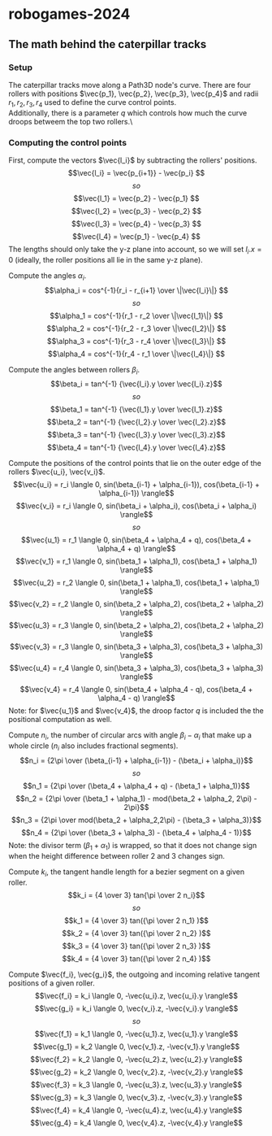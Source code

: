 # robogames-2024


## The math behind the caterpillar tracks
### Setup
The caterpillar tracks move along a Path3D node's curve. There are four rollers with positions $\vec{p_1}, \vec{p_2}, \vec{p_3}, \vec{p_4}$ and radii $r_1, r_2, r_3, r_4$ used to define the curve control points.\
Additionally, there is a parameter $q$ which controls how much the curve droops betweem the top two rollers.\

### Computing the control points
First, compute the vectors $\vec{l_i}$ by subtracting the rollers' positions.
$$\vec{l_i} = \vec{p_{i+1}} - \vec{p_i} $$
$$so$$
$$\vec{l_1} = \vec{p_2} - \vec{p_1} $$
$$\vec{l_2} = \vec{p_3} - \vec{p_2} $$
$$\vec{l_3} = \vec{p_4} - \vec{p_3} $$
$$\vec{l_4} = \vec{p_1} - \vec{p_4} $$
The lengths should only take the y-z plane into account, so we will set $l_i.x=0$ (ideally, the roller positions all lie in the same y-z plane).


Compute the angles $\alpha_i$.
$$\alpha_i = cos^{-1}{r_i - r_{i+1}  \over \|\vec{l_i}\|} $$
$$so$$
$$\alpha_1 = cos^{-1}{r_1 - r_2  \over \|\vec{l_1}\|} $$
$$\alpha_2 = cos^{-1}{r_2 - r_3  \over \|\vec{l_2}\|} $$
$$\alpha_3 = cos^{-1}{r_3 - r_4  \over \|\vec{l_3}\|} $$
$$\alpha_4 = cos^{-1}{r_4 - r_1  \over \|\vec{l_4}\|} $$


Compute the angles between rollers $\beta_i$.
$$\beta_i = tan^{-1} {\vec{l_i}.y \over \vec{l_i}.z}$$
$$so$$
$$\beta_1 = tan^{-1} {\vec{l_1}.y \over \vec{l_1}.z}$$
$$\beta_2 = tan^{-1} {\vec{l_2}.y \over \vec{l_2}.z}$$
$$\beta_3 = tan^{-1} {\vec{l_3}.y \over \vec{l_3}.z}$$
$$\beta_4 = tan^{-1} {\vec{l_4}.y \over \vec{l_4}.z}$$


Compute the positions of the control points that lie on the outer edge of the rollers $\vec{u_i}, \vec{v_i}$.
$$\vec{u_i} = r_i  \langle 0, sin(\beta_{i-1} + \alpha_{i-1}), cos(\beta_{i-1} + \alpha_{i-1}) \rangle$$
$$\vec{v_i} = r_i  \langle 0, sin(\beta_i + \alpha_i), cos(\beta_i + \alpha_i) \rangle$$
$$so$$
$$\vec{u_1} = r_1  \langle 0, sin(\beta_4 + \alpha_4 + q), cos(\beta_4 + \alpha_4 + q) \rangle$$
$$\vec{v_1} = r_1  \langle 0, sin(\beta_1 + \alpha_1), cos(\beta_1 + \alpha_1) \rangle$$
$$\vec{u_2} = r_2  \langle 0, sin(\beta_1 + \alpha_1), cos(\beta_1 + \alpha_1) \rangle$$
$$\vec{v_2} = r_2  \langle 0, sin(\beta_2 + \alpha_2), cos(\beta_2 + \alpha_2) \rangle$$
$$\vec{u_3} = r_3  \langle 0, sin(\beta_2 + \alpha_2), cos(\beta_2 + \alpha_2) \rangle$$
$$\vec{v_3} = r_3  \langle 0, sin(\beta_3 + \alpha_3), cos(\beta_3 + \alpha_3) \rangle$$
$$\vec{u_4} = r_4  \langle 0, sin(\beta_3 + \alpha_3), cos(\beta_3 + \alpha_3) \rangle$$
$$\vec{v_4} = r_4  \langle 0, sin(\beta_4 + \alpha_4 - q), cos(\beta_4 + \alpha_4 - q) \rangle$$
Note: for $\vec{u_1}$ and $\vec{v_4}$, the droop factor $q$ is included the the positional computation as well.

Compute $n_i$, the number of circular arcs with angle $\beta_i - \alpha_i$ that make up a whole circle ($n_i$ also includes fractional segments).\
$$n_i = {2\pi \over (\beta_{i-1} + \alpha_{i-1}) - (\beta_i + \alpha_i)}$$
$$so$$
$$n_1 = {2\pi \over (\beta_4 + \alpha_4 + q) - (\beta_1 + \alpha_1)}$$
$$n_2 = {2\pi \over (\beta_1 + \alpha_1) - mod(\beta_2 + \alpha_2, 2\pi) - 2\pi}$$
$$n_3 = {2\pi \over mod(\beta_2 + \alpha_2,2\pi) - (\beta_3 + \alpha_3)}$$
$$n_4 = {2\pi \over (\beta_3 + \alpha_3) - (\beta_4 + \alpha_4 - 1)}$$
Note: the divisor term $(\beta_1 + \alpha_1)$ is wrapped, so that it does not change sign when the height difference between roller 2 and 3 changes sign.

Compute $k_i$, the tangent handle length for a bezier segment on a given roller.
$$k_i = {4 \over 3} tan{\pi \over 2 n_i}$$
$$so$$
$$k_1 = {4 \over 3} tan({\pi \over 2 n_1} )$$
$$k_2 = {4 \over 3} tan({\pi \over 2 n_2} )$$
$$k_3 = {4 \over 3} tan({\pi \over 2 n_3} )$$
$$k_4 = {4 \over 3} tan({\pi \over 2 n_4} )$$

Compute $\vec{f_i}, \vec{g_i}$, the outgoing and incoming relative tangent positions of a given roller.
$$\vec{f_i} = k_i \langle 0, -\vec{u_i}.z, \vec{u_i}.y \rangle$$
$$\vec{g_i} = k_i \langle 0, \vec{v_i}.z, -\vec{v_i}.y \rangle$$
$$so$$
$$\vec{f_1} = k_1 \langle 0, -\vec{u_1}.z, \vec{u_1}.y \rangle$$
$$\vec{g_1} = k_2 \langle 0, \vec{v_1}.z, -\vec{v_1}.y \rangle$$
$$\vec{f_2} = k_2 \langle 0, -\vec{u_2}.z, \vec{u_2}.y \rangle$$
$$\vec{g_2} = k_2 \langle 0, \vec{v_2}.z, -\vec{v_2}.y \rangle$$
$$\vec{f_3} = k_3 \langle 0, -\vec{u_3}.z, \vec{u_3}.y \rangle$$
$$\vec{g_3} = k_3 \langle 0, \vec{v_3}.z, -\vec{v_3}.y \rangle$$
$$\vec{f_4} = k_4 \langle 0, -\vec{u_4}.z, \vec{u_4}.y \rangle$$
$$\vec{g_4} = k_4 \langle 0, \vec{v_4}.z, -\vec{v_4}.y \rangle$$
